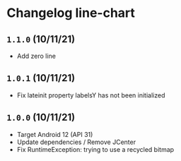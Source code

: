 # Changelog line-chart

## `1.1.0` (10/11/21)

- Add zero line

## `1.0.1` (10/11/21)

- Fix lateinit property labelsY has not been initialized

## `1.0.0` (10/11/21)

- Target Android 12 (API 31)
- Update dependencies / Remove JCenter
- Fix RuntimeException: trying to use a recycled bitmap
